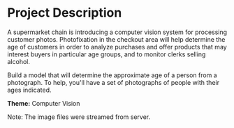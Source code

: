 # Project Description

A supermarket chain is introducing a computer vision system for
processing customer photos. Photofixation in the checkout area will help determine the age of customers in order to analyze purchases and offer products that may interest buyers in particular age groups, and to monitor clerks selling alcohol.

Build a model that will determine the approximate age of a person from a photograph. To help, you'll have a set of photographs of people with their ages indicated.

**Theme:** Computer Vision

Note: The image files were streamed from server. 

```python

```